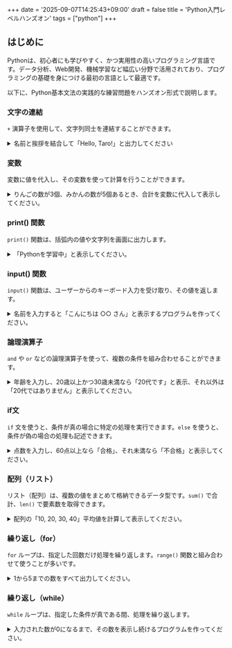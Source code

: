 +++
date = '2025-09-07T14:25:43+09:00'
draft = false
title = 'Python入門レベルハンズオン'
tags = ["python"]
+++

## はじめに

Pythonは、初心者にも学びやすく、かつ実用性の高いプログラミング言語です。データ分析、Web開発、機械学習など幅広い分野で活用されており、プログラミングの基礎を身につける最初の言語として最適です。

以下に、Python基本文法の実践的な練習問題をハンズオン形式で説明します。

### 文字の連結

`+` 演算子を使用して、文字列同士を連結することができます。

<details>
  <summary>名前と挨拶を結合して「Hello, Taro!」と出力してください</summary>

```python
name = "Taro"
greeting = "Hello, " + name + "!"
print(greeting)
```

</details>

### 変数

変数に値を代入し、その変数を使って計算を行うことができます。

<details>
  <summary>りんごの数が3個、みかんの数が5個あるとき、合計を変数に代入して表示してください。</summary>

```python
apples = 3
oranges = 5
total = apples + oranges
print(total)

```

</details>

### print() 関数

`print()` 関数は、括弧内の値や文字列を画面に出力します。

<details>
  <summary> 「Pythonを学習中」と表示してください。</summary>

```python
print("Pythonを学習中")

```

</details>

### input() 関数

`input()` 関数は、ユーザーからのキーボード入力を受け取り、その値を返します。

<details>
  <summary>名前を入力すると「こんにちは ○○ さん」と表示するプログラムを作ってください。</summary>

```python
name = input("あなたの名前は？: ")
print("こんにちは " + name + " さん")

```

</details>

### 論理演算子

`and` や `or` などの論理演算子を使って、複数の条件を組み合わせることができます。

<details>
  <summary>年齢を入力し、20歳以上かつ30歳未満なら「20代です」と表示、それ以外は「20代ではありません」と表示してください。</summary>

```python
age = int(input("年齢を入力してください: "))
if age >= 20 and age < 30:
    print("20代です")
else:
    print("20代ではありません")
```

</details>


### if文

`if` 文を使うと、条件が真の場合に特定の処理を実行できます。`else` を使うと、条件が偽の場合の処理も記述できます。

<details>
  <summary>点数を入力し、60点以上なら「合格」、それ未満なら「不合格」と表示してください。</summary>

```python
score = int(input("点数を入力してください: "))
if score >= 60:
    print("合格")
else:
    print("不合格")
```

</details>

### 配列（リスト）

リスト（配列）は、複数の値をまとめて格納できるデータ型です。`sum()` で合計、`len()` で要素数を取得できます。

<details>
  <summary>配列の「10, 20, 30, 40」平均値を計算して表示してください。</summary>

```python
numbers = [10, 20, 30, 40]
average = sum(numbers) / len(numbers)
print("平均:", average)
```

</details>

### 繰り返し（for）

`for` ループは、指定した回数だけ処理を繰り返します。`range()` 関数と組み合わせて使うことが多いです。

<details>
  <summary>1から5までの数をすべて出力してください。</summary>

```python
for i in range(1, 6):
    print(i)
```

</details>

### 繰り返し（while）

`while` ループは、指定した条件が真である間、処理を繰り返します。

<details>
  <summary>入力された数が0になるまで、その数を表示し続けるプログラムを作ってください。</summary>

```python
num = int(input("数を入力してください(0で終了): "))
while num != 0:
    print("入力された数:", num)
    num = int(input("数を入力してください(0で終了): "))
```

</details>